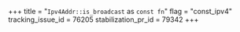 +++
title = "`Ipv4Addr::is_broadcast` as `const fn`"
flag = "const_ipv4"
tracking_issue_id = 76205
stabilization_pr_id = 79342
+++
